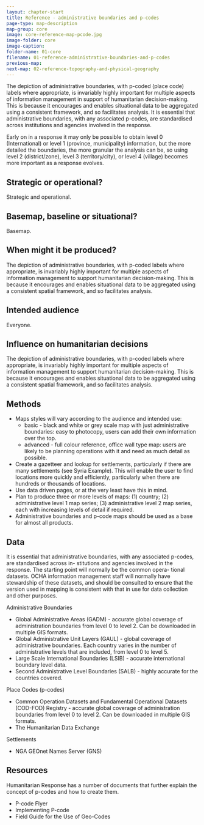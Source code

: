 ```yaml
---
layout: chapter-start
title: Reference - administrative boundaries and p-codes
page-type: map-description
map-group: core
image: core-reference-map-pcode.jpg
image-folder: core
image-caption: 
folder-name: 01-core
filename: 01-reference-administrative-boundaries-and-p-codes
previous-map: 
next-map: 02-reference-topography-and-physical-geography
---
```

The depiction of administrative boundaries, with p-coded \(place code\) labels where appropriate, is invariably highly important for multiple aspects of information management in support of humanitarian decision-making. This is because it encourages and enables situational data to be aggregated using a consistent framework, and so facilitates analysis. It is essential that administrative boundaries, with any associated p-codes, are standardised across institutions and agencies involved in the response.  

Early on in a response it may only be possible to obtain level 0 \(International\) or level 1 \(province, municipality\) information, but the more detailed the boundaries, the more granular the analysis can be, so using level 2 \(district/zone\), level 3 \(territory/city\), or level 4 \(village\) becomes more important as a response evolves.

## Strategic or operational?

Strategic and operational.

## Basemap, baseline or situational?
      
Basemap.

## When might it be produced?

The depiction of administrative boundaries, with p-coded labels where appropriate, is invariably highly important for multiple aspects of information management to support humanitarian decision-making. This is because it encourages and enables situational data to be aggregated using a consistent spatial framework, and so facilitates analysis.

## Intended audience

Everyone.

## Influence on humanitarian decisions

The depiction of administrative boundaries, with p-coded labels where appropriate, is invariably highly important for multiple aspects of information management to support humanitarian decision-making. This is because it encourages and enables situational data to be aggregated using a consistent spatial framework, and so facilitates analysis.

## Methods

* Maps styles will vary according to the audience and intended use:
  * basic - black and white or grey scale map with just administrative boundaries: easy to photocopy, users can add their own information over the top.
  * advanced - full colour reference, office wall type map: users are likely to be planning operations with it and need as much detail as possible.
* Create a gazetteer and lookup for settlements, particularly if there are many settlements \(see Syria Example\). This will enable the user to find locations more quickly and efficiently, particularly when there are hundreds or thousands of locations.
* Use data driven pages, or at the very least have this in mind.
* Plan to produce three or more levels of maps: \(1\) country; \(2\) administrative level 1 map series; \(3\) administrative level 2 map series, each with increasing levels of detail if required.
* Administrative boundaries and p-code maps should be used as a base for almost all products.

## Data

It is essential that administrative boundaries, with any associated p-codes, are standardised across in- stitutions and agencies involved in the response. The starting point will normally be the common opera- tional datasets. OCHA information management staff will normally have stewardship of these datasets, and should be consulted to ensure that the version used in mapping is consistent with that in use for data collection and other purposes.

Administrative Boundaries

* Global Administrative Areas \(GADM\) - accurate global coverage of administration boundaries from level 0 to level 2. Can be downloaded in multiple GIS formats.
* Global Administrative Unit Layers \(GAUL\) - global coverage of administrative boundaries. Each country varies in the number of administrative levels that are included, from level 0 to level 5.
* Large Scale International Boundaries \(LSIB\) - accurate international boundary level data.
* Second Administrative Level Boundaries \(SALB\) - highly accurate for the countries covered.

Place Codes \(p-codes\)

* Common Operation Datasets and Fundamental Operational Datasets \(COD-FOD\) Registry - accurate global coverage of administration boundaries from level 0 to level 2. Can be downloaded in multiple GIS formats.
* The Humanitarian Data Exchange

Settlements
* NGA GEOnet Names Server \(GNS\)

## Resources

Humanitarian Response has a number of documents that further explain the concept of p-codes and how to create them.

* P-code Flyer
* Implementing P-code
* Field Guide for the Use of Geo-Codes

